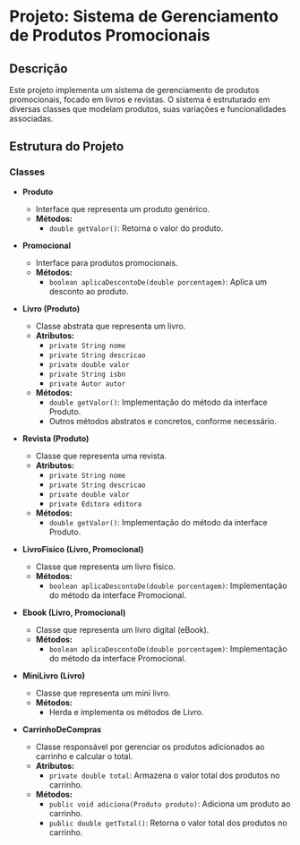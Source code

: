 # Projeto: Sistema de Gerenciamento de Produtos Promocionais

## Descrição

Este projeto implementa um sistema de gerenciamento de produtos promocionais, focado em livros e revistas. O sistema é estruturado em diversas classes que modelam produtos, suas variações e funcionalidades associadas.

## Estrutura do Projeto

### Classes

- **Produto**
  - Interface que representa um produto genérico.
  - **Métodos:**
    - `double getValor()`: Retorna o valor do produto.

- **Promocional**
  - Interface para produtos promocionais.
  - **Métodos:**
    - `boolean aplicaDescontoDe(double porcentagem)`: Aplica um desconto ao produto.

- **Livro (Produto)**
  - Classe abstrata que representa um livro.
  - **Atributos:**
    - `private String nome`
    - `private String descricao`
    - `private double valor`
    - `private String isbn`
    - `private Autor autor`
  - **Métodos:**
    - `double getValor()`: Implementação do método da interface Produto.
    - Outros métodos abstratos e concretos, conforme necessário.

- **Revista (Produto)**
  - Classe que representa uma revista.
  - **Atributos:**
    - `private String nome`
    - `private String descricao`
    - `private double valor`
    - `private Editora editora`
  - **Métodos:**
    - `double getValor()`: Implementação do método da interface Produto.

- **LivroFisico (Livro, Promocional)**
  - Classe que representa um livro físico.
  - **Métodos:**
    - `boolean aplicaDescontoDe(double porcentagem)`: Implementação do método da interface Promocional.

- **Ebook (Livro, Promocional)**
  - Classe que representa um livro digital (eBook).
  - **Métodos:**
    - `boolean aplicaDescontoDe(double porcentagem)`: Implementação do método da interface Promocional.

- **MiniLivro (Livro)**
  - Classe que representa um mini livro.
  - **Métodos:**
    - Herda e implementa os métodos de Livro.

- **CarrinhoDeCompras**
  - Classe responsável por gerenciar os produtos adicionados ao carrinho e calcular o total.
  - **Atributos:**
    - `private double total`: Armazena o valor total dos produtos no carrinho.
  - **Métodos:**
    - `public void adiciona(Produto produto)`: Adiciona um produto ao carrinho.
    - `public double getTotal()`: Retorna o valor total dos produtos no carrinho.